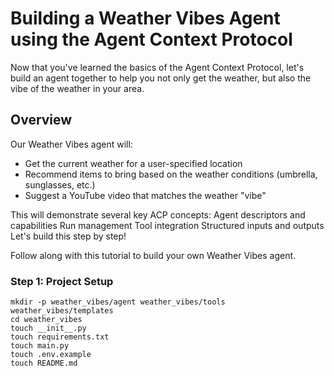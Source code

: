 # Building a Weather Vibes Agent using the Agent Context Protocol

Now that you've learned the basics of the Agent Context Protocol, let's build an agent together to help you not only get the weather, but also the vibe of the weather in your area. 

## Overview
Our Weather Vibes agent will:
- Get the current weather for a user-specified location
- Recommend items to bring based on the weather conditions (umbrella, sunglasses, etc.)
- Suggest a YouTube video that matches the weather "vibe"

This will demonstrate several key ACP concepts:
Agent descriptors and capabilities
Run management
Tool integration
Structured inputs and outputs
Let's build this step by step!

Follow along with this tutorial to build your own Weather Vibes agent.


### Step 1: Project Setup

```
mkdir -p weather_vibes/agent weather_vibes/tools weather_vibes/templates
cd weather_vibes
touch __init__.py
touch requirements.txt
touch main.py
touch .env.example
touch README.md
```